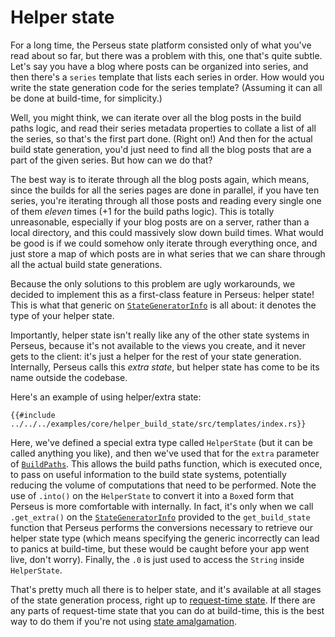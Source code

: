 # Helper state

For a long time, the Perseus state platform consisted only of what you've read about so far, but there was a problem with this, one that's quite subtle. Let's say you have a blog where posts can be organized into series, and then there's a `series` template that lists each series in order. How would you write the state generation code for the series template? (Assuming it can all be done at build-time, for simplicity.)

Well, you might think, we can iterate over all the blog posts in the build paths logic, and read their series metadata properties to collate a list of all the series, so that's the first part done. (Right on!) And then for the actual build state generation, you'd just need to find all the blog posts that are a part of the given series. But how can we do that?

The best way is to iterate through all the blog posts again, which means, since the builds for all the series pages are done in parallel, if you have ten series, you're iterating through all those posts and reading every single one of them *eleven* times (+1 for the build paths logic). This is totally unreasonable, especially if your blog posts are on a server, rather than a local directory, and this could massively slow down build times. What would be good is if we could somehow only iterate through everything once, and just store a map of which posts are in what series that we can share through all the actual build state generations.

Because the only solutions to this problem are ugly workarounds, we decided to implement this as a first-class feature in Perseus: helper state! This is what that generic on [`StateGeneratorInfo`](=prelude/struct.StateGeneratorInfo@perseus) is all about: it denotes the type of your helper state.

Importantly, helper state isn't really like any of the other state systems in Perseus, because it's not available to the views you create, and it never gets to the client: it's just a helper for the rest of your state generation. Internally, Perseus calls this *extra state*, but helper state has come to be its name outside the codebase.

Here's an example of using helper/extra state:

```
{{#include ../../../examples/core/helper_build_state/src/templates/index.rs}}
```

Here, we've defined a special extra type called `HelperState` (but it can be called anything you like), and then we've used that for the `extra` parameter of [`BuildPaths`](=prelude/struct.BuildPaths@perseus). This allows the build paths function, which is executed once, to pass on useful information to the build state systems, potentially reducing the volume of computations that need to be performed. Note the use of `.into()` on the `HelperState` to convert it into a `Box`ed form that Perseus is more comfortable with internally. In fact, it's only when we call `.get_extra()` on the [`StateGeneratorInfo`](=prelude/struct.StateGeneratorinfo@perseus) provided to the `get_build_state` function that Perseus performs the conversions necessary to retrieve our helper state type (which means specifying the generic incorrectly can lead to panics at build-time, but these would be caught before your app went live, don't worry). Finally, the `.0` is just used to access the `String` inside `HelperState`.

That's pretty much all there is to helper state, and it's available at all stages of the state generation process, right up to [request-time state](:state/request). If there are any parts of request-time state that you can do at build-time, this is the best way to do them if you're not using [state amalgamation](:state/amalgamation).

